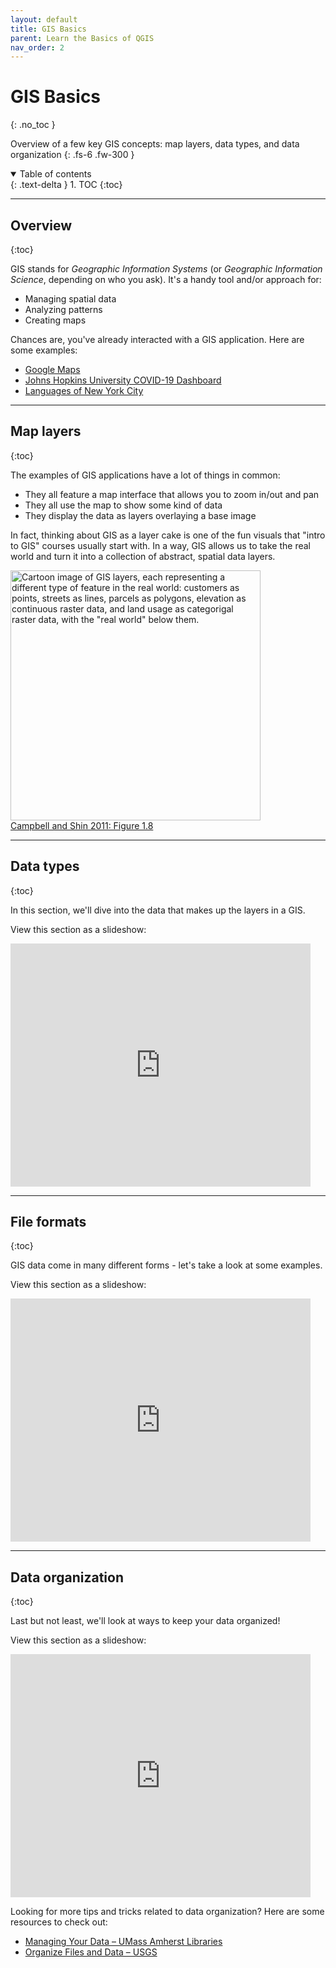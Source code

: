 ```yaml
---
layout: default
title: GIS Basics
parent: Learn the Basics of QGIS
nav_order: 2
---
```


# GIS Basics
{: .no_toc }

Overview of a few key GIS concepts: map layers, data types, and data organization
{: .fs-6 .fw-300 }

<details open markdown="block">
  <summary>
    Table of contents
  </summary>
  {: .text-delta }
1. TOC
{:toc}
</details>

---
## Overview
{:toc}

GIS stands for *Geographic Information Systems* (or *Geographic Information Science*, depending on who you ask). It's a handy tool and/or approach for:
* Managing spatial data
* Analyzing patterns
* Creating maps

Chances are, you've already interacted with a GIS application. Here are some examples:
* [Google Maps](https://www.google.com/maps)
* [Johns Hopkins University COVID-19 Dashboard](https://bit.ly/2SHStbG)
* [Languages of New York City](http://languagemap.nyc)

---
## Map layers
{:toc}

The examples of GIS applications have a lot of things in common:
* They all feature a map interface that allows you to zoom in/out and pan
* They all use the map to show some kind of data
* They display the data as layers overlaying a base image

In fact, thinking about GIS as a layer cake is one of the fun visuals that "intro to GIS" courses usually start with. In a way, GIS allows us to take the real world and turn it into a collection of abstract, spatial data layers.

<img src='https://saylordotorg.github.io/text_essentials-of-geographic-information-systems/section_05/f2619b76bb0d1d0f74b0e8d80ba33496.jpg' width='400' alt='Cartoon image of GIS layers, each representing a different type of feature in the real world: customers as points, streets as lines, parcels as polygons, elevation as continuous raster data, and land usage as categorigal raster data, with the "real world" below them.'>
<figcaption><a href="https://saylordotorg.github.io/text_essentials-of-geographic-information-systems/s05-03-geographic-information-systems.html">Campbell and Shin 2011: Figure 1.8</a></figcaption>

---
## Data types
{:toc}

In this section, we'll dive into the data that makes up the layers in a GIS.

View this section as a slideshow:
<iframe src="https://docs.google.com/presentation/d/e/2PACX-1vRT79POVj3VxRUv4pqA8s52srop5wXF8uzz1eOakGkzV4MqmK-BjTvNnlGPGceFxqgiL4yYJD-xgvqK/embed?start=false&loop=false&delayms=3000" frameborder="0" width="480" height="389" allowfullscreen="true" mozallowfullscreen="true" webkitallowfullscreen="true"></iframe>

---
## File formats
{:toc}

GIS data come in many different forms - let's take a look at some examples.

View this section as a slideshow:
<iframe src="https://docs.google.com/presentation/d/e/2PACX-1vQYvG2-HfQjSVzBIJ-9ABaM7256tF5E29263A4fHO_dd8Y6uUyvxf3OzwvBZbeSJMTbYfIt0Rv3n9Ba/embed?start=false&loop=false&delayms=3000" frameborder="0" width="480" height="389" allowfullscreen="true" mozallowfullscreen="true" webkitallowfullscreen="true"></iframe>

---
## Data organization
{:toc}

Last but not least, we'll look at ways to keep your data organized!

View this section as a slideshow:
<iframe src="https://docs.google.com/presentation/d/e/2PACX-1vRfdkL-poNvBmmj4JQKjDkAKcTadDwYnsZKx2jkZcrUwlGBZHokarGvL9PqG3J-7PuGUEOR3GXb-mCS/embed?start=false&loop=false&delayms=3000" frameborder="0" width="480" height="389" allowfullscreen="true" mozallowfullscreen="true" webkitallowfullscreen="true"></iframe>

Looking for more tips and tricks related to data organization? Here are some resources to check out:
* [Managing Your Data – UMass Amherst Libraries](https://guides.library.umass.edu/data)
* [Organize Files and Data – USGS](https://www.usgs.gov/products/data-and-tools/data-management/organize-files-and-data)
